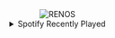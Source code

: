 <div align="center">
<picture>
    <source media="(prefers-color-scheme: dark)" srcset="https://i.ibb.co/2dCy1X7/output-gif.gif">
    <source media="(prefers-color-scheme: light)" srcset="https://i.ibb.co/2dCy1X7/output-gif.gif">
    <img alt="RENOS" src="https://i.ibb.co/2dCy1X7/output-gif.gif">
</picture>
<details>
<summary>Spotify Recently Played</summary>
<img src="https://spotify-recently-played-readme.vercel.app/api?user=31d6d6zerc5ct6kck32na2ozsqf4&unique=1&width=400" alt="Spotify" />
</details>
</div>

<!-- Image deletion URL: https://ibb.co/1TPLtHf/c5bd25f55c318ed34ba311d5d5934169 -->